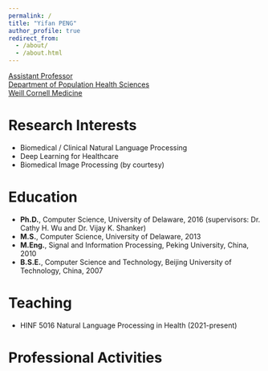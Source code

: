 ```yaml
---
permalink: /
title: "Yifan PENG"
author_profile: true
redirect_from: 
  - /about/
  - /about.html
---
```


[Assistant Professor](https://directory.weill.cornell.edu/person/profile/yip4002)<br>
[Department of Population Health Sciences](https://phs.weill.cornell.edu/)<br>
[Weill Cornell Medicine](https://weill.cornell.edu/)

Research Interests
======
* Biomedical / Clinical Natural Language Processing
* Deep Learning for Healthcare
* Biomedical Image Processing (by courtesy)

Education
======
* **Ph.D.**, Computer Science, University of Delaware, 2016 (supervisors: Dr. Cathy H. Wu and Dr. Vijay K. Shanker)
* **M.S.**, Computer Science, University of Delaware, 2013
* **M.Eng.**, Signal and Information Processing, Peking University, China, 2010
* **B.S.E.**, Computer Science and Technology, Beijing University of Technology, China, 2007

Teaching
======
* HINF 5016 Natural Language Processing in Health (2021-present)

Professional Activities
======

